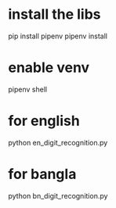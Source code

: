# install the libs
pip install pipenv
pipenv install

# enable venv
pipenv shell

# for english
python en_digit_recognition.py

# for bangla
python bn_digit_recognition.py
